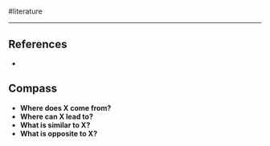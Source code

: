 # 

#literature



---

## References
-

## Compass
- **Where does X come from?**
- **Where can X lead to?**
- **What is similar to X?**
- **What is opposite to X?**
